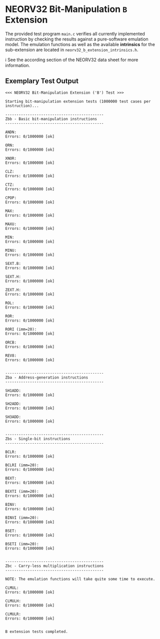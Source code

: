 # NEORV32 Bit-Manipulation `B` Extension

The provided test program `main.c` verifies all currently implemented instruction by checking the
results against a pure-software emulation model. The emulation functions as well as the available
**intrinsics** for the sub-extension are located in `neorv32_b_extension_intrinsics.h`.

:information_source: See the according section of the NEORV32 data sheet for more information.


## Exemplary Test Output

```
<<< NEORV32 Bit-Manipulation Extension ('B') Test >>>

Starting bit-manipulation extension tests (1000000 test cases per instruction)...

--------------------------------------------
Zbb - Basic bit-manipulation instructions
--------------------------------------------

ANDN:
Errors: 0/1000000 [ok]

ORN:
Errors: 0/1000000 [ok]

XNOR:
Errors: 0/1000000 [ok]

CLZ:
Errors: 0/1000000 [ok]

CTZ:
Errors: 0/1000000 [ok]

CPOP:
Errors: 0/1000000 [ok]

MAX:
Errors: 0/1000000 [ok]

MAXU:
Errors: 0/1000000 [ok]

MIN:
Errors: 0/1000000 [ok]

MINU:
Errors: 0/1000000 [ok]

SEXT.B:
Errors: 0/1000000 [ok]

SEXT.H:
Errors: 0/1000000 [ok]

ZEXT.H:
Errors: 0/1000000 [ok]

ROL:
Errors: 0/1000000 [ok]

ROR:
Errors: 0/1000000 [ok]

RORI (imm=20):
Errors: 0/1000000 [ok]

ORCB:
Errors: 0/1000000 [ok]

REV8:
Errors: 0/1000000 [ok]


--------------------------------------------
Zba - Address-generation instructions
--------------------------------------------

SH1ADD:
Errors: 0/1000000 [ok]

SH2ADD:
Errors: 0/1000000 [ok]

SH3ADD:
Errors: 0/1000000 [ok]


--------------------------------------------
Zbs - Single-bit instructions
--------------------------------------------

BCLR:
Errors: 0/1000000 [ok]

BCLRI (imm=20):
Errors: 0/1000000 [ok]

BEXT:
Errors: 0/1000000 [ok]

BEXTI (imm=20):
Errors: 0/1000000 [ok]

BINV:
Errors: 0/1000000 [ok]

BINVI (imm=20):
Errors: 0/1000000 [ok]

BSET:
Errors: 0/1000000 [ok]

BSETI (imm=20):
Errors: 0/1000000 [ok]


--------------------------------------------
Zbc - Carry-less multiplication instructions
--------------------------------------------

NOTE: The emulation functions will take quite some time to execute.

CLMUL:
Errors: 0/1000000 [ok]

CLMULH:
Errors: 0/1000000 [ok]

CLMULR:
Errors: 0/1000000 [ok]


B extension tests completed.
```

